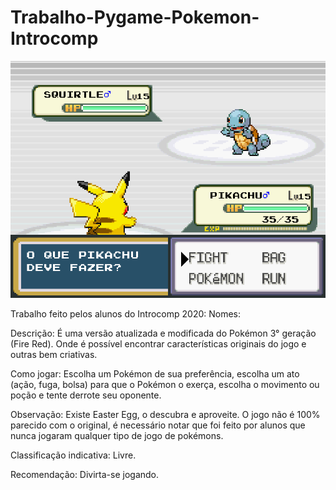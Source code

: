 # Trabalho-Pygame-Pokemon-Introcomp

![alt print](image.png)

Trabalho feito pelos alunos do Introcomp 2020:
Nomes: 

Descrição: É uma versão atualizada e modificada do Pokémon 3° geração (Fire Red). Onde é possível encontrar características originais do jogo e outras bem criativas.

Como jogar: Escolha um Pokémon de sua preferência, escolha um ato (ação, fuga, bolsa) para que o Pokémon o exerça, escolha o movimento ou poção e tente derrote seu oponente.

Observação: Existe Easter Egg, o descubra e aproveite. O jogo não é 100% parecido com o original, é necessário notar que foi feito por alunos que nunca jogaram qualquer tipo de jogo de pokémons.

Classificação indicativa: Livre.

Recomendação: Divirta-se jogando.